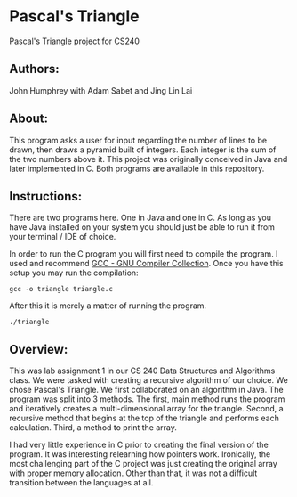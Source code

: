 # Pascal's Triangle
Pascal's Triangle project for CS240

## Authors:
John Humphrey
with Adam Sabet and Jing Lin Lai

## About:
This program asks a user for input regarding the number of lines to be drawn, then draws a pyramid built of integers. Each integer is the sum of the two numbers above it. This project was originally conceived in Java and later implemented in C. Both programs are available in this repository.

## Instructions:
There are two programs here. One in Java and one in C. As long as you have Java installed on your system you should just be able to run it from your terminal / IDE of choice.

In order to run the C program you will first need to compile the program. I used and recommend [GCC - GNU Compiler Collection](https://gcc.gnu.org/). Once you have this setup you may run the compilation:

```
gcc -o triangle triangle.c   
```

After this it is merely a matter of running the program.

```
./triangle
```


## Overview:
This was lab assignment 1 in our CS 240 Data Structures and Algorithms class. We were tasked with creating a recursive algorithm of our choice. We chose Pascal's Triangle. We first collaborated on an algorithm in Java. The program was split into 3 methods. The first, main method runs the program and iteratively creates a multi-dimensional array for the triangle. Second, a recursive method that begins at the top of the triangle and performs each calculation. Third, a method to print the array. 

I had very little experience in C prior to creating the final version of the program. It was interesting relearning how pointers work. Ironically, the most challenging part of the C project was just creating the original array with proper memory allocation. Other than that, it was not a difficult transition between the languages at all.
